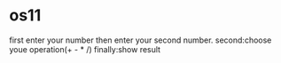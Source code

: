 # os11
first enter your number then enter your second number.
second:choose youe operation(+ - * /)
finally:show result
